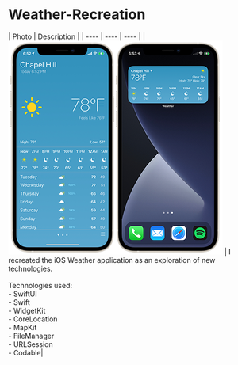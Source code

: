 # Weather-Recreation
| Photo | Description |
| ---- | ---- | ---- |
| ![Imgur](Screenshots/Screens.png) | I recreated the iOS Weather application as an exploration of new technologies.<br><br> Technologies used:<br>- SwiftUI <br>- Swift <br>-  WidgetKit <br>- CoreLocation <br>- MapKit <br>- FileManager<br>- URLSession<br>- Codable|
